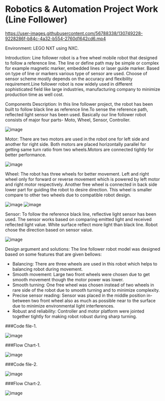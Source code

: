 # Robotics & Automation Project Work (Line Follower)

https://user-images.githubusercontent.com/56788338/130749228-9228286f-b84c-4a32-b554-2760d1642cd6.mp4

Environment: LEGO NXT using NXC.

Introduction: Line follower robot is a free wheel mobile robot that designed to follow a reference line.
The line or define path may be simple or complex for example magnetic marker, embedded lines or laser guide marker. 
Based on type of line or markers various type of sensor are used. Choose of sensor scheme mostly depends on the accuracy and flexibility requirement.Line follower robot is now widely used in different sophisticated field like large industries, manufacturing company to minimize production time as well cost.

Components Description: In this line follower project, the robot has been built to follow black line as reference line.To sense the reference path, reflected light sensor has been used. Basically our line follower robot consists of major four parts- Moto, Wheel, Sensor, Controller.

![image](https://user-images.githubusercontent.com/56788338/130749447-2508c995-9dc2-4aa3-96de-f739b9cc942b.png)

Motor: There are two motors are used in the robot one for left side and another for right side. Both motors are placed horizontally parallel for getting same turn ratio from two wheels.Motors are connected tightly for better performance.

![image](https://user-images.githubusercontent.com/56788338/130749631-36e62cc1-0964-48de-a5b7-f905724b69e5.png)

Wheel: The robot has three wheels for better movement. Left and right wheel only for forward or reverse movement which is powered by left motor and right motor respectively. Another free wheel is connected in back side lower part for guiding the robot to desire direction. This wheel is smaller compare to other two wheels due to compatible robot design.

![image](https://user-images.githubusercontent.com/56788338/130749808-eb06c84d-f426-45d2-8388-0d97ecdb6fd2.png) ![image](https://user-images.githubusercontent.com/56788338/130749864-e769d56b-361e-4f31-8147-1cd0843aef4d.png)



Sensor: To follow the reference black line, reflective light sensor has been used. The sensor works based on comparing emitted light and received reflected light value. White surface reflect more light than black line. Robot chose the direction based on sensor value. 

![image](https://user-images.githubusercontent.com/56788338/130749982-a09e832f-71d0-42c8-9bb4-7ccebbccdb41.png)

Design argument and solutions: The line follower robot model was designed based on some features that are given bellows:

* Balancing: There are three wheels are used in this robot which helps to balancing robot during movement. 
* Smooth movement: Large two front wheels were chosen due to get smooth movement though the motor power was lower. 
* Smooth turning: One free wheel was chosen instead of two wheels in rare side of the robot due to smooth turning and to minimize complexity.
* Precise sensor reading: Sensor was placed in the middle position in-between two front wheel also as much as possible near to the surface due to minimize environmental light interferences.
* Robust and reliability: Controller and motor platform were jointed together tightly for making robot robust during sharp turning.

###Code file-1.

![image](https://user-images.githubusercontent.com/56788338/130750383-7aba5bc5-9935-4508-83a6-9d7ac785b44a.png)

###Flow Chart-1.

![image](https://user-images.githubusercontent.com/56788338/130750505-dffebfa4-827f-4b31-87b7-513a0bb87eff.png)

###Code file-2.

![image](https://user-images.githubusercontent.com/56788338/130750610-a7cc0b5f-8138-40ee-bd24-d9242a067c5d.png)

###Flow Chart-2.

![image](https://user-images.githubusercontent.com/56788338/130750726-18c2d3e5-c0e0-4433-98b7-620bca3b6d46.png)




